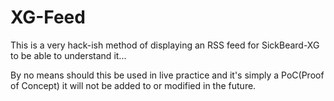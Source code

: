 # XG-Feed
This is a very hack-ish method of displaying an RSS feed for SickBeard-XG to be able to understand it... 

By no means should this be used in live practice and it's simply a PoC(Proof of Concept) it will not be added to or modified in the future.
